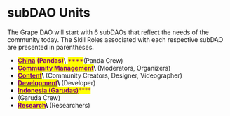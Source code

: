 # subDAO Units

The Grape DAO will start with 6 subDAOs that reflect the needs of the community today. The Skill Roles associated with each respective subDAO are presented in parentheses.

* [<mark style="color:purple;">**China**</mark>](china-pandas.md) <mark style="color:purple;">**(Pandas)**</mark>\ <mark style="color:purple;">****</mark>(Panda Crew)
* [<mark style="color:purple;">**Community Management**</mark>](community-management.md)<mark style="color:purple;">****</mark>\ <mark style="color:purple;">****</mark>(Moderators, Organizers)
* [<mark style="color:purple;">**Content**</mark>](content.md)<mark style="color:purple;">****</mark>\ <mark style="color:purple;">****</mark>(Community Creators, Designer, Videographer)
* [<mark style="color:purple;">**Development**</mark>](development.md)<mark style="color:purple;">****</mark>\ <mark style="color:purple;">****</mark>(Developer)
* [<mark style="color:purple;">**Indonesia (Garudas)**</mark>](indonesia-garudas.md)<mark style="color:purple;">****</mark>
* (Garuda Crew)
* [<mark style="color:purple;">**Research**</mark>](research.md)<mark style="color:purple;">****</mark>\ <mark style="color:purple;">****</mark>(Researchers)
